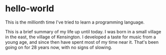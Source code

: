 # hello-world
This is the millionth time I've tried to learn a programming language.

This is a brief summary of my life up until today.
I was born in a small village in the east, the village of Kensington.
I developed a taste for music from a young age, and since then have spent most of my time near it.
That's been going on for 28 years now, with no signs of slowing.
